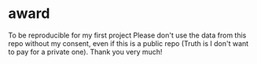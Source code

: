 # award
To be reproducible for my first project
Please don't use the data from this repo without my consent, even if this is a public repo (Truth is I don't want to pay for a private one). Thank you very much!

